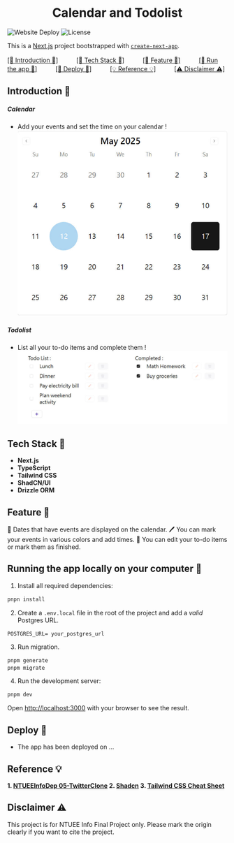 <h1 align="center">Calendar and Todolist</h1>

![Website Deploy]()
![License]()

This is a [Next.js](https://nextjs.org) project bootstrapped with [`create-next-app`](https://nextjs.org/docs/app/api-reference/cli/create-next-app).



[[📖 Introduction 📖]](#introduction)　　　[[🔧 Tech Stack 🔧]](#tech-stack)　　　[[🌟 Feature 🌟]](#feature)　　　[[🎺 Run the app 🎺]](#running-the-app)　　　[[🚚 Deploy 🚚]](#deploy)　　　[[💡 Reference 💡]](#reference)　　　[[⚠️ Disclaimer ⚠️]](#disclaimer)



## <a name="introduction"> Introduction 📖</a>

##### Calendar

- Add your events and set the time on your calendar !
![Calendar](/public/img/Calendar.jpg)

##### Todolist

- List all your to-do items and complete them !
![Todolist](/public/img/Todolist.jpg)


## <a name="tech stack"> Tech Stack 🔧</a>

- **Next.js**
- **TypeScript**
- **Tailwind CSS**
- **ShadCN/UI**
- **Drizzle ORM**


## <a name="feature"> Feature 🌟</a>

👀 Dates that have events are displayed on the calendar.
🖊️ You can mark your events in various colors and add times.
📝 You can edit your to-do items or mark them as finished.


## <a name="run-the-app"> Running the app locally on your computer 🎺</a>

1. Install all required dependencies:

```bash
pnpn install
```
2. Create a `.env.local` file in the root of the project and add a _valid_ Postgres URL.

```
POSTGRES_URL= your_postgres_url
```

3. Run migration.
```bash
pnpm generate
pnpm migrate
```

4. Run the development server:

```bash
pnpm dev
```

Open [http://localhost:3000](http://localhost:3000) with your browser to see the result.


## <a name="Deploy"> Deploy 🚚</a>

- The app has been deployed on ...


## <a name="reference"> Reference 💡</a>


**1. [NTUEEInfoDep 05-TwitterClone](https://github.com/NTUEEInfoDep/05-TwitterClone)
2. [Shadcn](https://ui.shadcn.com/)
3. [Tailwind CSS Cheat Sheet](https://nerdcave.com/tailwind-cheat-sheet)**


## <a name="disclaimer"> Disclaimer ⚠️ </a>

This project is for NTUEE Info Final Project only. 
Please mark the origin clearly if you want to cite the project.
